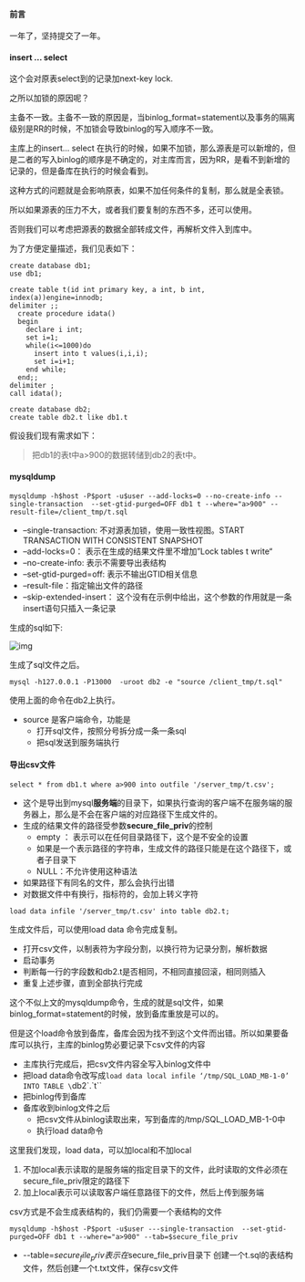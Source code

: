 #### 前言

一年了，坚持提交了一年。





#### insert ... select 

这个会对原表select到的记录加next-key lock.

之所以加锁的原因呢？

主备不一致。主备不一致的原因是，当binlog_format=statement以及事务的隔离级别是RR的时候，不加锁会导致binlog的写入顺序不一致。

主库上的insert... select 在执行的时候，如果不加锁，那么源表是可以新增的，但是二者的写入binlog的顺序是不确定的，对主库而言，因为RR，是看不到新增的记录的，但是备库在执行的时候会看到。

这种方式的问题就是会影响原表，如果不加任何条件的复制，那么就是全表锁。

所以如果源表的压力不大，或者我们要复制的东西不多，还可以使用。

否则我们可以考虑把源表的数据全部转成文件，再解析文件入到库中。



为了方便定量描述，我们见表如下：

```mysql
create database db1;
use db1;

create table t(id int primary key, a int, b int, index(a))engine=innodb;
delimiter ;;
  create procedure idata()
  begin
    declare i int;
    set i=1;
    while(i<=1000)do
      insert into t values(i,i,i);
      set i=i+1;
    end while;
  end;;
delimiter ;
call idata();

create database db2;
create table db2.t like db1.t
```

假设我们现有需求如下：

> 把db1的表t中a>900的数据转储到db2的表t中。



#### mysqldump

```mysql
mysqldump -h$host -P$port -u$user --add-locks=0 --no-create-info --single-transaction  --set-gtid-purged=OFF db1 t --where="a>900" --result-file=/client_tmp/t.sql
```

- –single-transaction: 不对源表加锁，使用一致性视图。START TRANSACTION WITH CONSISTENT SNAPSHOT
- –add-locks=0： 表示在生成的结果文件里不增加”Lock tables t write“
- –no-create-info: 表示不需要导出表结构
- –set-gtid-purged=off: 表示不输出GTID相关信息
- –result-file：指定输出文件的路径
- –skip-extended-insert： 这个没有在示例中给出，这个参数的作用就是一条insert语句只插入一条记录

生成的sql如下:

![img](https://static001.geekbang.org/resource/image/8a/de/8acdcefcaf5c9940570bf7e8f73dbdde.png)



生成了sql文件之后。

```mysql
mysql -h127.0.0.1 -P13000  -uroot db2 -e "source /client_tmp/t.sql"
```

使用上面的命令在db2上执行。

- source 是客户端命令，功能是
  - 打开sql文件，按照分号拆分成一条一条sql
  - 把sql发送到服务端执行





#### 导出csv文件

```mysql
select * from db1.t where a>900 into outfile '/server_tmp/t.csv';
```

- 这个是导出到mysql**服务端**的目录下，如果执行查询的客户端不在服务端的服务器上，那么是不会在客户端的对应路径下生成文件的。
- 生成的结果文件的路径受参数**secure_file_priv**的控制
  - empty ： 表示可以在任何目录路径下，这个是不安全的设置
  - 如果是一个表示路径的字符串，生成文件的路径只能是在这个路径下，或者子目录下
  - NULL：不允许使用这种语法
- 如果路径下有同名的文件，那么会执行出错
- 对数据文件中有换行，指标符的，会加上转义字符



```mysql
load data infile '/server_tmp/t.csv' into table db2.t;
```

生成文件后，可以使用load data 命令完成复制。

- 打开csv文件，以制表符为字段分割，以换行符为记录分割，解析数据
- 启动事务
- 判断每一行的字段数和db2.t是否相同，不相同直接回滚，相同则插入
- 重复上述步骤，直到全部执行完成



这个不似上文的mysqldump命令，生成的就是sql文件，如果binlog_format=statement的时候，放到备库重放是可以的。

但是这个load命令放到备库，备库会因为找不到这个文件而出错。所以如果要备库可以执行，主库的binlog势必要记录下csv文件的内容

- 主库执行完成后，把csv文件内容全写入binlog文件中
- 把load data命令改写成`load data local infile ‘/tmp/SQL_LOAD_MB-1-0’ INTO TABLE \`db2\`.\`t\``
- 把binlog传到备库
- 备库收到binlog文件之后
  - 把csv文件从binlog读取出来，写到备库的/tmp/SQL_LOAD_MB-1-0中
  - 执行load data命令

这里我们发现，load data，可以加local和不加local

1. 不加local表示读取的是服务端的指定目录下的文件，此时读取的文件必须在secure_file_priv限定的路径下
2. 加上local表示可以读取客户端任意路径下的文件，然后上传到服务端



csv方式是不会生成表结构的，我们仍需要一个表结构的文件

```mysql
mysqldump -h$host -P$port -u$user ---single-transaction  --set-gtid-purged=OFF db1 t --where="a>900" --tab=$secure_file_priv
```

- --table=$secure_file_priv表示在$secure_file_priv目录下 创建一个t.sql的表结构文件，然后创建一个t.txt文件，保存csv文件







